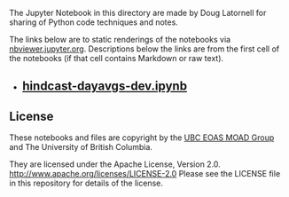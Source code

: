 The Jupyter Notebook in this directory are made by
Doug Latornell for sharing of Python code techniques
and notes.

The links below are to static renderings of the notebooks via
[nbviewer.jupyter.org](https://nbviewer.jupyter.org/).
Descriptions below the links are from the first cell of the notebooks
(if that cell contains Markdown or raw text).

* ## [hindcast-dayavgs-dev.ipynb](https://nbviewer.jupyter.org/github/SalishSeaCast/analysis-doug/blob/master/hindcast-dayavgs/hindcast-dayavgs-dev.ipynb)  
    

## License

These notebooks and files are copyright by the
[UBC EOAS MOAD Group](https://github.com/UBC-MOAD/docs/blob/master/CONTRIBUTORS.rst)
and The University of British Columbia.

They are licensed under the Apache License, Version 2.0.
http://www.apache.org/licenses/LICENSE-2.0
Please see the LICENSE file in this repository for details of the license.
